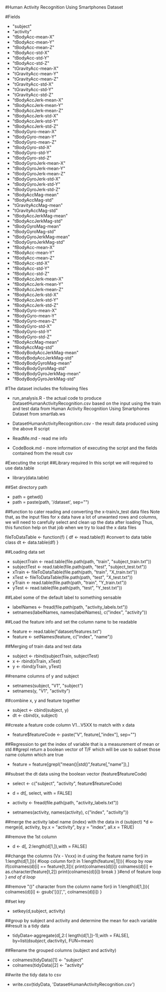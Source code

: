 #Human Activity Recognition Using Smartphones Dataset

#Fields
* "subject"                   
* "activity"                 
* "tBodyAcc-mean-X"           
* "tBodyAcc-mean-Y"          
* "tBodyAcc-mean-Z"           
* "tBodyAcc-std-X"           
* "tBodyAcc-std-Y"            
* "tBodyAcc-std-Z"           
* "tGravityAcc-mean-X"        
* "tGravityAcc-mean-Y"       
* "tGravityAcc-mean-Z"        
* "tGravityAcc-std-X"        
* "tGravityAcc-std-Y"         
* "tGravityAcc-std-Z"        
* "tBodyAccJerk-mean-X"       
* "tBodyAccJerk-mean-Y"      
* "tBodyAccJerk-mean-Z"       
* "tBodyAccJerk-std-X"       
* "tBodyAccJerk-std-Y"        
* "tBodyAccJerk-std-Z"       
* "tBodyGyro-mean-X"          
* "tBodyGyro-mean-Y"         
* "tBodyGyro-mean-Z"          
* "tBodyGyro-std-X"          
* "tBodyGyro-std-Y"           
* "tBodyGyro-std-Z"          
* "tBodyGyroJerk-mean-X"      
* "tBodyGyroJerk-mean-Y"     
* "tBodyGyroJerk-mean-Z"      
* "tBodyGyroJerk-std-X"      
* "tBodyGyroJerk-std-Y"       
* "tBodyGyroJerk-std-Z"      
* "tBodyAccMag-mean"          
* "tBodyAccMag-std"          
* "tGravityAccMag-mean"       
* "tGravityAccMag-std"       
* "tBodyAccJerkMag-mean"      
* "tBodyAccJerkMag-std"      
* "tBodyGyroMag-mean"         
* "tBodyGyroMag-std"         
* "tBodyGyroJerkMag-mean"     
* "tBodyGyroJerkMag-std"     
* "fBodyAcc-mean-X"           
* "fBodyAcc-mean-Y"          
* "fBodyAcc-mean-Z"           
* "fBodyAcc-std-X"           
* "fBodyAcc-std-Y"            
* "fBodyAcc-std-Z"           
* "fBodyAccJerk-mean-X"       
* "fBodyAccJerk-mean-Y"      
* "fBodyAccJerk-mean-Z"       
* "fBodyAccJerk-std-X"       
* "fBodyAccJerk-std-Y"        
* "fBodyAccJerk-std-Z"       
* "fBodyGyro-mean-X"          
* "fBodyGyro-mean-Y"         
* "fBodyGyro-mean-Z"          
* "fBodyGyro-std-X"          
* "fBodyGyro-std-Y"           
* "fBodyGyro-std-Z"          
* "fBodyAccMag-mean"          
* "fBodyAccMag-std"          
* "fBodyBodyAccJerkMag-mean"  
* "fBodyBodyAccJerkMag-std"  
* "fBodyBodyGyroMag-mean"     
* "fBodyBodyGyroMag-std"     
* "fBodyBodyGyroJerkMag-mean" 
* "fBodyBodyGyroJerkMag-std"


#The dataset includes the following files
* run_analysis.R - the actual code to produce DatasetHumanActivityRecognition.csv based on the input using the train and test data from Human Activity Recognition Using Smartphones Dataset from smartlab.ws

* DatasetHumanActivityRecognition.csv - the result data produced using the above R script

* ReadMe.md - read me info

* CodeBook.md - more information of executing the script and the fields contained from the result csv


#Executing the script
##Library required
In this script we will required to use data.table
* library(data.table)

##Set directory path
* path = getwd()
* path = paste(path, '/dataset', sep="")

##function to cater reading and converting the x-train/x_test data files
Note that, as the input files for x data have a lot of unwanted rows and columns, we will need to carefully select and clean up the data after loading
Thus, this function help on that job when we try to load the x data files

fileToDataTable <- function(f) {
    df <- read.table(f)
    #convert to data table class
    dt <- data.table(df)
}

##Loading data set
* subjectTrain <- read.table(file.path(path, "train", "subject_train.txt"))
* subjectTest <- read.table(file.path(path, "test", "subject_test.txt"))
* xTrain <- fileToDataTable(file.path(path, "train", "X_train.txt"))
* xTest <- fileToDataTable(file.path(path, "test", "X_test.txt"))
* yTrain <- read.table(file.path(path, "train", "Y_train.txt"))
* yTest <- read.table(file.path(path, "test", "Y_test.txt"))

##Label some of the default label to something sensable
* labelNames <- fread(file.path(path, "activity_labels.txt"))
* setnames(labelNames, names(labelNames), c("index", "activity"))

##Load the feature info and set the column name to be readable
* feature <- read.table("dataset/features.txt")
* feature <- setNames(feature, c("index", "name"))

##Merging of train data and test data
* subject <- rbind(subjectTrain, subjectTest)
* x <- rbind(xTrain, xTest)
* y <- rbind(yTrain, yTest)

##rename columns of y and subject 
* setnames(subject, "V1", "subject")
* setnames(y, "V1", "activity")

##combine x, y and feature together
* subject <- cbind(subject, y)
* dt <- cbind(x, subject)

##create a feature code column V1...V5XX to match with x data
* feature$featureCode <-  paste("V", feature[,"index"], sep="")

##Regression to get the index of variable that is a measurement of mean or std
##grepl return a boolean vector of T/F which will be use to subset those name column which are true
* feature = feature[grepl("mean()|std()",feature[,"name"]),]


##subset the dt data using the boolean vector (feature$featureCode)
* select <- c("subject", "activity", feature$featureCode)
* d = dt[, select, with = FALSE]

* activity <- fread(file.path(path, "activity_labels.txt"))
* setnames(activity, names(activity), c("index", "activity"))


##merge the activity label name (index) with the data in d (subject)
*d <- merge(d, activity, by.x = "activity", by.y = "index", all.x = TRUE)


##remove the 1st column 
* d <- d[, 2:length(d[1,]),with = FALSE]


##change the columns (Vx - Vxxx) in d using the feature name
for(i in 1:length(d[1,])){ #loop column
    for(t in 1:length(feature[,1])){ #loop by row
        if(colnames(d)[i] == feature[t,3]){
            print(colnames(d)[i])
            colnames(d)[i] <- as.character(feature[t,2])
            print(colnames(d)[i])
            break
        }
    }#end of feature loop
} *end of d loop*

##remove "()" character from the column name
for(i in 1:length(d[1,])){
    colnames(d)[i] <- gsub('[()]','', colnames(d)[i])
}

##set key
* setkey(d,subject, activity)

##group by subject and activity and determine the mean for each variable
##result is a tidy data
* tidyData<-aggregate(d[,2:( length(d[1,])-1),with = FALSE], by=list(d$subject,d$activity), FUN=mean)

##Rename the grouped columns (subject and activity)
* colnames(tidyData)[1] <- "subject"
* colnames(tidyData)[2] <- "activity"

##write the tidy data to csv
* write.csv(tidyData, 'DatasetHumanActivityRecognition.csv')






